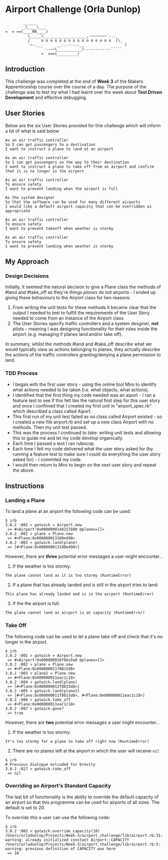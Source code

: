 Airport Challenge (Orla Dunlop)
=================

```
        ______
        _\____\___
=  = ==(____MA____)
          \_____\___________________,-~~~~~~~`-.._
          /     o o o o o o o o o o o o o o o o  |\_
          `~-.__       __..----..__                  )
                `---~~\___________/------------`````
                =  ===(_________)

```

Introduction
---------
This challenge was completed at the end of **Week 3** of the Makers Apprenticeship course over the course of a day. The purpose of the challenge was to test my what I had learnt over the week about **Test Driven Development** and effective debugging.

User Stories
-----
Below are the six User Stories provided for thie challenge which will inform a lot of what is said below

```
As an air traffic controller 
So I can get passengers to a destination 
I want to instruct a plane to land at an airport

As an air traffic controller 
So I can get passengers on the way to their destination 
I want to instruct a plane to take off from an airport and confirm that it is no longer in the airport

As an air traffic controller 
To ensure safety 
I want to prevent landing when the airport is full 

As the system designer
So that the software can be used for many different airports
I would like a default airport capacity that can be overridden as appropriate

As an air traffic controller 
To ensure safety 
I want to prevent takeoff when weather is stormy 

As an air traffic controller 
To ensure safety 
I want to prevent landing when weather is stormy 
```

My Approach
-------
### Design Decisions
Initially, it seemed the natural decision to give a Plane class the methods of #land and #take_off as they're things *planes* do not airports - I ended up giving these behaviours to the Airport class for two reasons:

1. From writing the unit tests for these methods it became clear that the output I needed to test to fulfill the requirements of the User Story needed to come from an instance of the Airport class 
2. The User Stories specify traffic controllers and a system desginer, **not** pilots - meaning I was designing functionality for their roles inside the airport (e.g. managing if planes land and/or take off).

In summary, whilst the methods #land and #take_off describe what we would typically view as actions belonging to planes, they actually describe the actions of the traffic controllers granting/denying a plane permission to land.

### TDD Process
* I began with the first user story - using the online tool Miro to identify what actions needed to be taken (i.e. what objects, what actions).
* I identified that the first thing my code needed was an aiport - I ran a feature test to see if this felt like the natural first step for this user story and once I confimed that I created my first unit in "airport_spec.rb" which described a class called Aiport.
* This first run of my unit test failed as no class called Airport existed - so I created a new file airport.rb and set up a new class Airport with no methods. Then my unit test passed.
* This was the process I continued to take: writing unit tests and allowing this to guide me and let my code develop organically.
* Each time I passed a test I ran rubocop.
* Each time I felt my code delivered what the user story asked for (by running a feature test to make sure I could do everything the user story asked for) - I commited my code.
* I would then return to Miro to begin on the next user story and repeat the above.

Instructions
-----

### Landing a Plane
To land a plane at an airport the following code can be used:
```
$ irb
3.0.2 :001 > gatwick = Airport.new
 => #<Airport:0x0000000148157b80 @planes=[]> 
3.0.2 :002 > plane = Plane.new
 => #<Plane:0x000000013180e490> 
3.0.2 :003 > gatwick.land(plane)
 => [#<Plane:0x000000013180e490>] 
```

However, there are **three** potential error messages a user might encounter... 

1. If the weather is too stormy:
```
The plane cannot land as it is too stormy (RuntimeError)	
```
2. If a plane that has already landed and is still in the airport tries to land:
```
This plane has already landed and is in the airport (RuntimeError)
```
3. If the the airport is full:
```
The plane cannot land as airport is at capacity (RuntimeError)
```

### Take Off 
The following code can be used to let a plane take off and check that it's no longer in the airport.
```
$ irb
3.0.2 :001 > gatwick = Airport.new
 => #<Airport:0x000000010f86c0a8 @planes=[]> 
3.0.2 :002 > plane = Plane.new
 => #<Plane:0x000000011f8815d8> 
3.0.2 :003 > plane2 = Plane.new
 => #<Plane:0x000000011eac1c18> 
3.0.2 :004 > gatwick.land(plane)
 => [#<Plane:0x000000011f8815d8>] 
3.0.2 :005 > gatwick.land(plane2)
 => [#<Plane:0x000000011f8815d8>, #<Plane:0x000000011eac1c18>] 
3.0.2 :006 > gatwick.take_off
 => #<Plane:0x000000011eac1c18> 
3.0.2 :007 > gatwick.gone?
 => true 
```

However, there are **two** potential error messages a user might encounter...
1. If the weather is too stormy:
```
It's too stormy for a plane to take off right now (RuntimeError)
```
2. There are no planes left at the airport in which the user will receive `nil`
```
$ irb
# Previous dialogue exlcuded for brevity
3.0.2 :027 > gatwick.take_off
 => nil 
 ```

### Overriding an Airport's Standard Capacity
The last bit of functionality is the ability to override the default capacity of an airport so that this programme can be used for airports of all sizes. The default is set to 20.

To override this a user can use the following code:
```
$ irb
3.0.2 :002 > gatwick.override_capacity(10)
/Users/orladunlop/Projects/Week-3/airport_challenge/lib/airport.rb:31: warning: already initialized constant Airport::CAPACITY
/Users/orladunlop/Projects/Week-3/airport_challenge/lib/airport.rb:5: warning: previous definition of CAPACITY was here
 => 10 
```